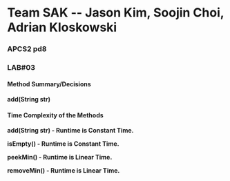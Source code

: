 # Team SAK -- Jason Kim, Soojin Choi, Adrian Kloskowski
### APCS2 pd8
### LAB#03

#### Method Summary/Decisions
<p><b> add(String str) <b><p>

#### Time Complexity of the Methods
<p> add(String str) 
- Runtime is Constant Time.
</p>

<p> isEmpty() 
- Runtime is Constant Time.
</p>

<p> peekMin() 
- Runtime is Linear Time.
</p>

<p> removeMin() 
- Runtime is Linear Time.
</p>


